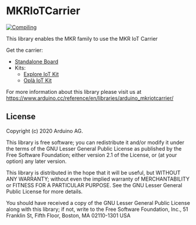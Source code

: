 # MKRIoTCarrier 

[![Compiling](https://github.com/arduino-libraries/Arduino_MKRIoTCarrier/actions/workflows/Compile%20Examples.yml/badge.svg)](https://github.com/arduino-libraries/Arduino_MKRIoTCarrier/actions/workflows/Compile%20Examples.yml)

This library enables the MKR family to use the MKR IoT Carrier  

Get the carrier:
 * [Standalone Board](https://store.arduino.cc/mkr-iot-carrier)  
 * Kits:
    * [Explore IoT Kit](https://store.arduino.cc/explore-iot-kit)
    * [Oplà IoT Kit](https://store.arduino.cc/opla-iot-kit)
 


For more information about this library please visit us at
https://www.arduino.cc/reference/en/libraries/arduino_mkriotcarrier/

## License 

Copyright (c) 2020 Arduino AG.

This library is free software; you can redistribute it and/or
modify it under the terms of the GNU Lesser General Public
License as published by the Free Software Foundation; either
version 2.1 of the License, or (at your option) any later version.

This library is distributed in the hope that it will be useful,
but WITHOUT ANY WARRANTY; without even the implied warranty of
MERCHANTABILITY or FITNESS FOR A PARTICULAR PURPOSE. See the GNU
Lesser General Public License for more details.

You should have received a copy of the GNU Lesser General Public
License along with this library; if not, write to the Free Software
Foundation, Inc., 51 Franklin St, Fifth Floor, Boston, MA 02110-1301 USA
